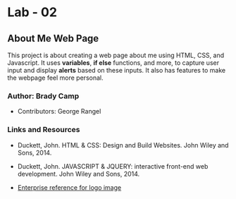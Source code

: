 # Lab - 02

## About Me Web Page

This project is about creating a web page about me using HTML, CSS, and Javascript. It uses **variables**, **if else** functions, and more, to capture user input and display **alerts** based on these inputs. It also has features to make the webpage feel more personal.

### Author: Brady Camp

- Contributors: George Rangel

### Links and Resources

- Duckett, John. HTML & CSS: Design and Build Websites. John Wiley and Sons, 2014.

- Duckett, John. JAVASCRIPT & JQUERY: interactive front-end web development. John Wiley and Sons, 2014.

- [Enterprise reference for logo image](https://www.enterprise.com/en/home.html.)

